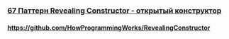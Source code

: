 ### [67 Паттерн Revealing Constructor - открытый конструктор](https://www.youtube.com/watch?v=leR5sXRkuJI)

#### https://github.com/HowProgrammingWorks/RevealingConstructor

